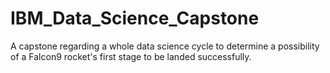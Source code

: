 # IBM_Data_Science_Capstone
A capstone regarding a whole data science cycle to determine a possibility of a Falcon9 rocket's first stage to be landed successfully.
